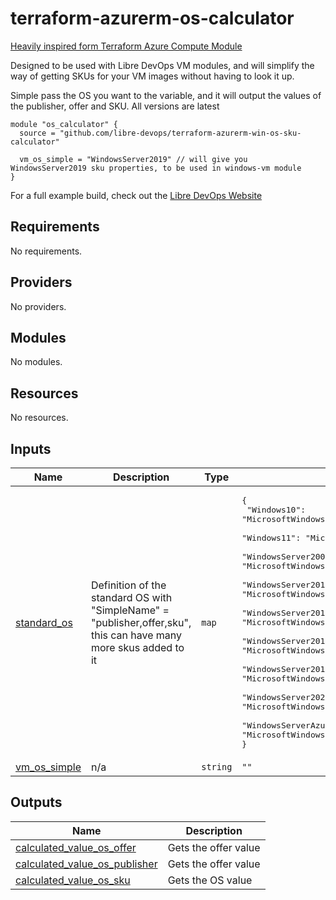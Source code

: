 # terraform-azurerm-os-calculator
[Heavily inspired form Terraform Azure Compute Module](https://github.com/Azure/terraform-azurerm-compute)

Designed to be used with Libre DevOps VM modules, and will simplify the way of getting SKUs for your VM images without having to look it up.

Simple pass the OS you want to the variable, and it will output the values of the publisher, offer and SKU.  All versions are latest

```hcl
module "os_calculator" {
  source = "github.com/libre-devops/terraform-azurerm-win-os-sku-calculator"

  vm_os_simple = "WindowsServer2019" // will give you WindowsServer2019 sku properties, to be used in windows-vm module
}
```

For a full example build, check out the [Libre DevOps Website](https://www.libredevops.org/quickstart/utils/terraform/using-lbdo-tf-modules-example.html)

## Requirements

No requirements.

## Providers

No providers.

## Modules

No modules.

## Resources

No resources.

## Inputs

| Name | Description | Type | Default | Required |
|------|-------------|------|---------|:--------:|
| <a name="input_standard_os"></a> [standard\_os](#input\_standard\_os) | Definition of the standard OS with "SimpleName" = "publisher,offer,sku", this can have many more skus added to it | `map` | <pre>{<br>  "Windows10": "MicrosoftWindowsDesktop,Windows-10,win10-21h2-ent-ltsc",<br>  "Windows11": "MicrosoftWindowsDesktop,Windows-11,win11-21h2-ent",<br>  "WindowsServer2008": "MicrosoftWindowsServer,WindowsServer,2008-R2-SP1",<br>  "WindowsServer2012": "MicrosoftWindowsServer,WindowsServer,2012-Datacenter",<br>  "WindowsServer2016": "MicrosoftWindowsServer,WindowsServer,2012-Datacenter",<br>  "WindowsServer2019": "MicrosoftWindowsServer,WindowsServer,2019-Datacenter",<br>  "WindowsServer2019WithContainers": "MicrosoftWindowsServer,WindowsServer,2019-Datacenter-with-Containers",<br>  "WindowsServer2022": "MicrosoftWindowsServer,WindowsServer,2022-Datacenter",<br>  "WindowsServerAzureEdition": "MicrosoftWindowsServer,WindowsServer,2022-datacenter-azure-edition"<br>}</pre> | no |
| <a name="input_vm_os_simple"></a> [vm\_os\_simple](#input\_vm\_os\_simple) | n/a | `string` | `""` | no |

## Outputs

| Name | Description |
|------|-------------|
| <a name="output_calculated_value_os_offer"></a> [calculated\_value\_os\_offer](#output\_calculated\_value\_os\_offer) | Gets the offer value |
| <a name="output_calculated_value_os_publisher"></a> [calculated\_value\_os\_publisher](#output\_calculated\_value\_os\_publisher) | Gets the offer value |
| <a name="output_calculated_value_os_sku"></a> [calculated\_value\_os\_sku](#output\_calculated\_value\_os\_sku) | Gets the OS value |
